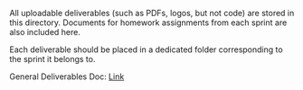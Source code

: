 <!--
SPDX-FileCopyrightText: 2025 2025 robot-visual-perception

SPDX-License-Identifier: CC-BY-4.0
-->

All uploadable deliverables (such as PDFs, logos, but not code) are stored in this directory. Documents for homework assignments from each sprint are also included here.

Each deliverable should be placed in a dedicated folder corresponding to the sprint it belongs to.

General Deliverables Doc: [Link](https://docs.google.com/document/d/10MT-WTJx2EteUeBXQFA423yhoIfAiuV_cfc0Rx_r5dQ/edit?tab=t.0#heading=h.ezki6tyrg22w) 
